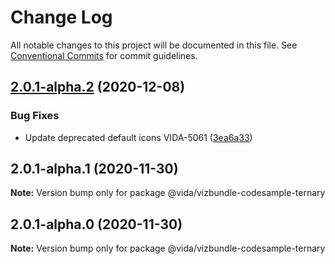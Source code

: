# Change Log

All notable changes to this project will be documented in this file.
See [Conventional Commits](https://conventionalcommits.org) for commit guidelines.

## [2.0.1-alpha.2](https://github.ibm.com/VIDA/catalog/compare/@vida/vizbundle-codesample-ternary@2.0.1-alpha.1...@vida/vizbundle-codesample-ternary@2.0.1-alpha.2) (2020-12-08)


### Bug Fixes

* Update deprecated default icons VIDA-5061 ([3ea6a33](https://github.ibm.com/VIDA/catalog/commit/3ea6a338fa8b107c4222c388f77b9663a8d12be1))





## 2.0.1-alpha.1 (2020-11-30)

**Note:** Version bump only for package @vida/vizbundle-codesample-ternary





## 2.0.1-alpha.0 (2020-11-30)

**Note:** Version bump only for package @vida/vizbundle-codesample-ternary
